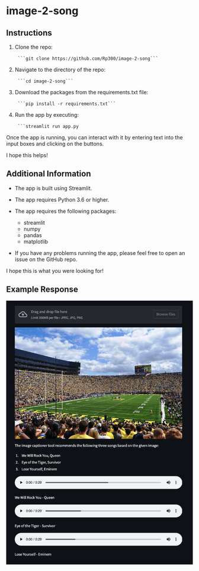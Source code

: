 # image-2-song

## Instructions

1. Clone the repo:
    
        ```git clone https://github.com/Rp300/image-2-song```

2. Navigate to the directory of the repo:
    
        ```cd image-2-song```

3. Download the packages from the requirements.txt file:
    
        ```pip install -r requirements.txt```

4. Run the app by executing:
    
        ```streamlit run app.py
    

Once the app is running, you can interact with it by entering text into the input boxes and clicking on the buttons.

I hope this helps!

## Additional Information

* The app is built using Streamlit.
* The app requires Python 3.6 or higher.
* The app requires the following packages:
    * streamlit
    * numpy
    * pandas
    * matplotlib

* If you have any problems running the app, please feel free to open an issue on the GitHub repo.


I hope this is what you were looking for!


## Example Response
![Alt text](misc/mvp_output.png?raw=true)
